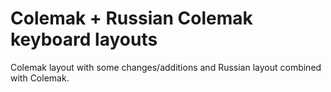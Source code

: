 # Colemak + Russian Colemak keyboard layouts

Colemak layout with some changes/additions and Russian layout combined with Colemak.
